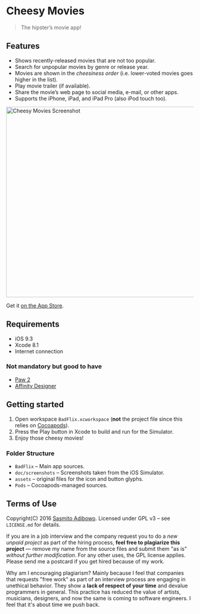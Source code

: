 # Cheesy Movies

> The hipster’s movie app!

## Features

- Shows recently-released movies that are not too popular.
- Search for unpopular movies by genre or release year.
- Movies are shown in the *cheesiness order* (i.e. lower-voted movies goes higher in the list).
- Play movie trailer (if available).
- Share the movie’s web page to social media, e-mail, or other apps.
- Supports the iPhone, iPad, and iPad Pro (also iPod touch too).

<img width="512" alt="Cheesy Movies Screenshot" src="https://cloud.githubusercontent.com/assets/176081/20036247/3f665436-a43e-11e6-965e-29764362bda5.png">

Get it [on the App Store](https://itunes.apple.com/app/cheesy-movies/id1109874238?mt=8&at=10lvzo&ct=cheesy_movies-github-readme).

## Requirements

 - iOS 9.3
 - Xcode 8.1
 - Internet connection

### Not mandatory but good to have
 - [Paw 2](https://itunes.apple.com/app/paw-http-rest-client/id584653203?mt=12&at=10lvzo&ct=chzmv)
 - [Affinity Designer](https://itunes.apple.com/app/affinity-designer/id824171161?mt=12&at=10lvzo&ct=chzmv)

## Getting started

1. Open workspace `BadFlix.xcworkspace` (**not** the project file since this relies on [Cocoapods](https://cocoapods.org)).
2. Press the Play button in Xcode to build and run for the Simulator.
3. Enjoy those cheesy movies!

### Folder Structure

- `BadFlix` – Main app sources.
- `doc/screenshots` – Screenshots taken from the iOS Simulator.
- `assets` – original files for the icon and button glyphs.
- `Pods` – Cocoapods-managed sources.

## Terms of Use

Copyright(C) 2016 [Sasmito Adibowo](http://cutecoder.org). Licensed under GPL v3 – see `LICENSE.md` for details.

If you are in a job interview and the company request you to do a *new unpaid project* as part of the hiring process, **feel free to plagiarize this project** — remove my name from the source files and submit them "as is" *without further modification*. For any other uses, the GPL license applies. Please send me a postcard if you get hired because of my work.

Why am I encouraging plagiarism? Mainly because I feel that companies that requests "free work" as part of an interview process are engaging in unethical behavior. They show a **lack of respect of your time** and devalue programmers in general. This practice has reduced the value of artists, musicians, designers, and now the same is coming to software engineers. I feel that it's about time we push back.
